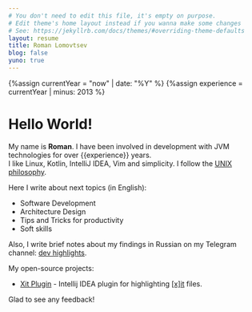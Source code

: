```yaml
---
# You don't need to edit this file, it's empty on purpose.
# Edit theme's home layout instead if you wanna make some changes
# See: https://jekyllrb.com/docs/themes/#overriding-theme-defaults
layout: resume
title: Roman Lomovtsev
blog: false
yuno: true
---
```

{%assign currentYear = "now" | date: "%Y" %}
{%assign experience = currentYear | minus: 2013 %}


# Hello World!

My name is **Roman**.
I have been involved in development with JVM technologies for over {{experience}} years.  
I like Linux, Kotlin, IntelliJ IDEA, Vim and simplicity.
I follow the [UNIX philosophy](https://en.wikipedia.org/wiki/Unix_philosophy).

Here I write about next topics (in English):
- Software Development 
- Architecture Design
- Tips and Tricks for productivity
- Soft skills

Also, I write brief notes about my findings in Russian on
my Telegram channel: [dev highlights](https://t.me/devhighl).

My open-source projects:
- [Xit Plugin](https://plugins.jetbrains.com/plugin/23646-xit-support) - Intellij IDEA
plugin for highlighting [\[x\]it](https://xit.jotaen.net) files.

Glad to see any feedback!

